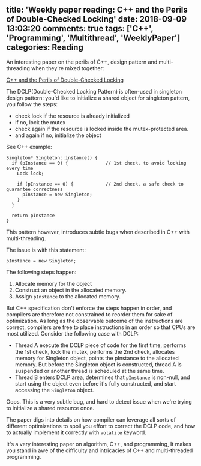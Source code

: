 title: 'Weekly paper reading: C++ and the Perils of Double-Checked Locking'
date: 2018-09-09 13:03:20
comments: true
tags: ['C++', 'Programming', 'Multithread', 'WeeklyPaper']
categories: Reading
---

An interesting paper on the perils of C++, design pattern and multi-threading when they're mixed together:

[C++ and the Perils of Double-Checked Locking](http://www.aristeia.com/Papers/DDJ_Jul_Aug_2004_revised.pdf)

The DCLP(Double-Checked Locking Pattern) is often-used in singleton design pattern: you'd like to initialize a shared object for singleton pattern, you follow the steps:

- check lock if the resource is already initialized
- if no, lock the mutex
- check again if the resource is locked inside the mutex-protected area.
- and again if no, initialize the object

See C++ example:

```
Singleton* Singleton::instance() {
  if (pInstance == 0) {              // 1st check, to avoid locking every time
    Lock lock;

    if (pInstance == 0) {            // 2nd check, a safe check to guarantee correctness
      pInstance = new Singleton;
    }
  }

  return pInstance
}
```

This pattern however, introduces subtle bugs when described in C++ with multi-threading.

The issue is with this statement:

```
pInstance = new Singleton;
```

The following steps happen:

1. Allocate memory for the object
2. Construct an object in the allocated memory.
3. Assign `pInstance` to the allocated memory.

But C++ specification don't enforce the steps happen in order, and compilers are therefore not constrained to reorder them for sake of optimization. As long as the observable outcome of the instructions are correct, compilers are free to place instructions in an order so that CPUs are most utilized. Consider the following case with DCLP:

- Thread A execute the DCLP piece of code for the first time, performs the 1st check, lock the mutex, performs the 2nd check, allocates memory for Singleton object, points the pInstance to the allocated memory. But before the Singleton object is constructed, thread A is suspended or another thread is scheduled at the same time.
- Thread B enters DCLP area, determines that `pInstance` is non-null, and start using the object even before it's fully constructed, and start accessing the `Singleton` object.

Oops. This is a very subtle bug, and hard to detect issue when we're trying to initialize a shared resource once.

The paper digs into details on how compiler can leverage all sorts of different optimizations to spoil you effort to correct the DCLP code, and how to actually implement it correctly with `volatile` keyword.

It's a very interesting paper on algorithm, C++, and programming, It makes you stand in awe of the difficulty and intricacies of C++ and multi-threaded programming.
